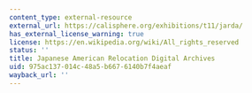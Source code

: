 ```yaml
---
content_type: external-resource
external_url: https://calisphere.org/exhibitions/t11/jarda/
has_external_license_warning: true
license: https://en.wikipedia.org/wiki/All_rights_reserved
status: ''
title: Japanese American Relocation Digital Archives
uid: 975ac137-014c-48a5-b667-6140b7f4aeaf
wayback_url: ''
---
```

